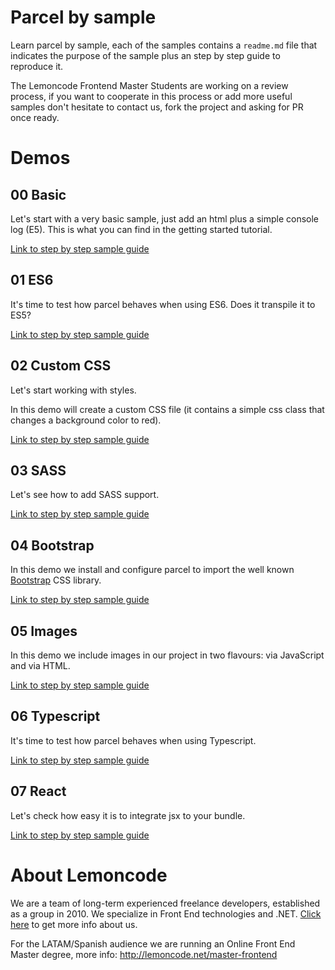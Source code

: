 # Parcel by sample

Learn parcel by sample, each of the samples contains a `readme.md` file that
indicates the purpose of the sample plus an step by step guide to reproduce it.

The Lemoncode Frontend Master Students are working on a review process, if you want to cooperate in this process or add more useful samples don't hesitate to contact us, fork the project and asking for PR once ready.

# Demos

## 00 Basic

Let's start with a very basic sample, just add an html plus a simple console log (E5). This is what you can find in the getting started tutorial.

 [Link to step by step sample guide](https://github.com/Lemoncode/parcel-by-sample/blob/master/00%20basic/README.md)

## 01 ES6

It's time to test how parcel behaves when using ES6. Does it transpile it to ES5?

[Link to step by step sample guide](https://github.com/Lemoncode/parcel-by-sample/tree/master/01%20es6)

## 02 Custom CSS

Let's start working with styles.

In this demo will create a custom CSS file (it contains a simple css class that changes a background color to red).

[Link to step by step sample guide](https://github.com/Lemoncode/parcel-by-sample/tree/master/02%20custom%20css)

## 03 SASS

Let's see how to add SASS support.

[Link to step by step sample guide](https://github.com/Lemoncode/parcel-by-sample/tree/master/03%20sass)


## 04 Bootstrap

In this demo we install and configure parcel to import the well known [Bootstrap](https://getbootstrap.com/) CSS library.

[Link to step by step sample guide](https://github.com/Lemoncode/parcel-by-sample/tree/master/04%20bootstrap)


## 05 Images

In this demo we include images in our project in two flavours: via JavaScript and via HTML.

[Link to step by step sample guide](https://github.com/Lemoncode/parcel-by-sample/tree/master/05%20images)


## 06 Typescript

It's time to test how parcel behaves when using Typescript.

[Link to step by step sample guide](https://github.com/Lemoncode/parcel-by-sample/tree/master/06%20typescript)


## 07 React

Let's check how easy it is to integrate jsx to your bundle.

[Link to step by step sample guide](https://github.com/Lemoncode/parcel-by-sample/tree/master/07%20react)


# About Lemoncode

We are a team of long-term experienced freelance developers, established as a group in 2010.
We specialize in Front End technologies and .NET. [Click here](http://lemoncode.net/services/en/#en-home) to get more info about us.

For the LATAM/Spanish audience we are running an Online Front End Master degree, more info: http://lemoncode.net/master-frontend
